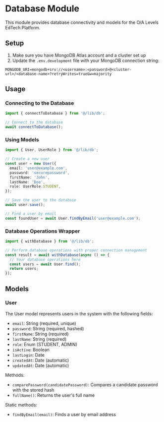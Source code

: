 # Database Module

This module provides database connectivity and models for the O/A Levels EdTech Platform.

## Setup

1. Make sure you have MongoDB Atlas account and a cluster set up
2. Update the `.env.development` file with your MongoDB connection string:

```
MONGODB_URI=mongodb+srv://<username>:<password>@<cluster-url>/<database-name>?retryWrites=true&w=majority
```

## Usage

### Connecting to the Database

```typescript
import { connectToDatabase } from '@/lib/db';

// Connect to the database
await connectToDatabase();
```

### Using Models

```typescript
import { User, UserRole } from '@/lib/db';

// Create a new user
const user = new User({
  email: 'user@example.com',
  password: 'securepassword',
  firstName: 'John',
  lastName: 'Doe',
  role: UserRole.STUDENT,
});

// Save the user to the database
await user.save();

// Find a user by email
const foundUser = await User.findByEmail('user@example.com');
```

### Database Operations Wrapper

```typescript
import { withDatabase } from '@/lib/db';

// Perform database operations with proper connection management
const result = await withDatabase(async () => {
  // Your database operations here
  const users = await User.find();
  return users;
});
```



## Models

### User

The User model represents users in the system with the following fields:

- `email`: String (required, unique)
- `password`: String (required, hashed)
- `firstName`: String (required)
- `lastName`: String (required)
- `role`: Enum (STUDENT, ADMIN)
- `isActive`: Boolean
- `lastLogin`: Date
- `createdAt`: Date (automatic)
- `updatedAt`: Date (automatic)

Methods:
- `comparePassword(candidatePassword)`: Compares a candidate password with the stored hash
- `fullName()`: Returns the user's full name

Static methods:
- `findByEmail(email)`: Finds a user by email address
